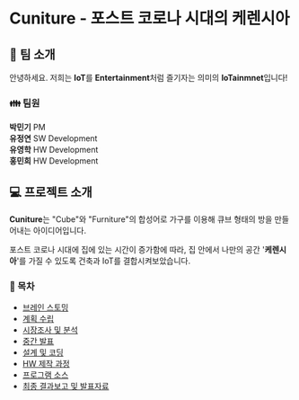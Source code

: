  # Cuniture - 포스트 코로나 시대의 케렌시아

## &#127914; 팀 소개
안녕하세요. 저희는 **IoT**를 **Entertainment**처럼 즐기자는 의미의 **IoTainmnet**입니다!
   
### &#128106; 팀원
**박민기** PM    
**유정연** SW Development  
**유영학** HW Development                           
**홍민희** HW Development
      
## &#128187; 프로젝트 소개
**Cuniture**는 "Cube"와 "Furniture"의 합성어로 가구를 이용해 큐브 형태의 방을 만들어내는 아이디어입니다.   

포스트 코로나 시대에 집에 있는 시간이 증가함에 따라, 집 안에서 나만의 공간 '**케렌시아**'를 가질 수 있도록 건축과 IoT를 결합시켜보았습니다.


### &#128194; 목차
  + [브레인 스토밍](https://github.com/JGatsby-29/Cuniture_Iotainment/tree/main/01.%20%EB%B8%8C%EB%A0%88%EC%9D%B8%EC%8A%A4%ED%86%A0%EB%B0%8D)
  + [계획 수립](https://github.com/JGatsby-29/Cuniture_Iotainment/tree/main/02.%20%EA%B3%84%ED%9A%8D%EC%88%98%EB%A6%BD)
  + [시장조사 및 분석](https://github.com/JGatsby-29/Cuniture_Iotainment/tree/main/03.%20%EC%8B%9C%EC%9E%A5%EC%A1%B0%EC%82%AC%20%EB%B0%8F%20%EB%B6%84%EC%84%9D)
  + [중간 발표](https://github.com/JGatsby-29/Cuniture_Iotainment/tree/main/04.%20%EC%A4%91%EA%B0%84%EB%B0%9C%ED%91%9C)
  + [설계 및 코딩](https://github.com/JGatsby-29/Cuniture_Iotainment/tree/main/05.%20%EC%84%A4%EA%B3%84%20%EB%B0%8F%20%EC%BD%94%EB%94%A9)
  + [HW 제작 과정](https://github.com/JGatsby-29/Cuniture_Iotainment/tree/main/06.%20HW%20%EC%A0%9C%EC%9E%91%20%EA%B3%BC%EC%A0%95)
  + [프로그램 소스](https://github.com/JGatsby-29/Cuniture_Iotainment/tree/main/07.%20%ED%94%84%EB%A1%9C%EA%B7%B8%EB%9E%A8%20%EC%86%8C%EC%8A%A4)
  + [최종 결과보고 및 발표자료](https://github.com/JGatsby-29/Cuniture_Iotainment/tree/main/08.%20%EC%B5%9C%EC%A2%85%20%EA%B2%B0%EA%B3%BC%EB%B3%B4%EA%B3%A0%20%EB%B0%8F%20%EB%B0%9C%ED%91%9C%EC%9E%90%EB%A3%8C)
